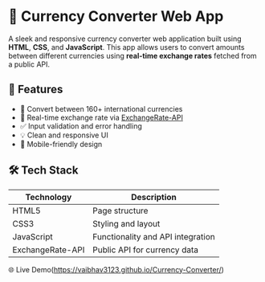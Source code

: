 # 💱 Currency Converter Web App

A sleek and responsive currency converter web application built using **HTML**, **CSS**, and **JavaScript**. This app allows users to convert amounts between different currencies using **real-time exchange rates** fetched from a public API.

## 🚀 Features

- 🔁 Convert between 160+ international currencies
- 📡 Real-time exchange rate via [ExchangeRate-API](https://www.exchangerate-api.com/)
- ✅ Input validation and error handling
- 💡 Clean and responsive UI
- 📱 Mobile-friendly design

## 🛠️ Tech Stack

| Technology | Description                       |
|------------|-----------------------------------|
| HTML5      | Page structure                    |
| CSS3       | Styling and layout                |
| JavaScript | Functionality and API integration |
| ExchangeRate-API | Public API for currency data |

🌐 Live Demo(https://vaibhav3123.github.io/Currency-Converter/)



